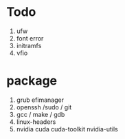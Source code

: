 # Todo 
1. ufw
2. font error
3. initramfs
4. vfio

# package
1. grub efimanager
2. openssh /sudo / git 
3. gcc / make / gdb
4. linux-headers
5. nvidia cuda cuda-toolkit nvidia-utils